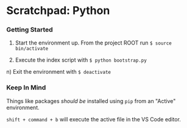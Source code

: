 # Scratchpad: Python

### Getting Started

1) Start the environment up. From the project ROOT run `$ source bin/activate`

2) Execute the index script with `$ python bootstrap.py`

n) Exit the environment with `$ deactivate`

### Keep In Mind

Things like packages _should be_ installed using `pip` from an "Active" environment.

`shift + command + b` will execute the active file in the VS Code editor.
